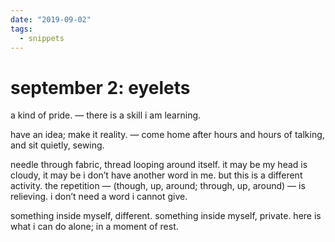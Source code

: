 ```yaml
---
date: "2019-09-02"
tags:
  - snippets
---
```

# september 2: eyelets

a kind of pride. — there is a skill i am learning.

have an idea; make it reality. — come home after hours and hours of talking, and sit quietly, sewing.

needle through fabric, thread looping around itself. it may be my head is cloudy, it may be i don’t have another word in me. but this is a different activity. the repetition — (though, up, around; through, up, around) — is relieving. i don’t need a word i cannot give.

something inside myself, different. something inside myself, private. here is what i can do alone; in a moment of rest.
